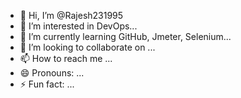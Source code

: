 - 👋 Hi, I’m @Rajesh231995
- 👀 I’m interested in DevOps...
- 🌱 I’m currently learning GitHub, Jmeter, Selenium...
- 💞️ I’m looking to collaborate on ...
- 📫 How to reach me ...
- 😄 Pronouns: ...
- ⚡ Fun fact: ...

<!---
Rajesh231995/Rajesh231995 is a ✨ special ✨ repository because its `README.md` (this file) appears on your GitHub profile.
You can click the Preview link to take a look at your changes.
--->
